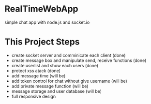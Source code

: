 # RealTimeWebApp
simple chat app with node.js and socket.io

# This Project Steps
* create socket server and comminicate each client (done)
* create message box and manipulate send, receive functions (done)
* create userlist and show each users (done)
* protect xss atack (done)
* add message time (will be)
* add token control for chat without give username (will be)
* add private message function (will be)
* message storage and user database (will be)
* full responsive design
